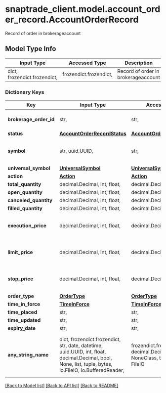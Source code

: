 # snaptrade_client.model.account_order_record.AccountOrderRecord

Record of order in brokerageaccount

## Model Type Info
Input Type | Accessed Type | Description | Notes
------------ | ------------- | ------------- | -------------
dict, frozendict.frozendict,  | frozendict.frozendict,  | Record of order in brokerageaccount | 

### Dictionary Keys
Key | Input Type | Accessed Type | Description | Notes
------------ | ------------- | ------------- | ------------- | -------------
**brokerage_order_id** | str,  | str,  | Order id returned by brokerage | [optional] 
**status** | [**AccountOrderRecordStatus**](AccountOrderRecordStatus.md) | [**AccountOrderRecordStatus**](AccountOrderRecordStatus.md) |  | [optional] 
**symbol** | str, uuid.UUID,  | str,  |  | [optional] value must be a uuid
**universal_symbol** | [**UniversalSymbol**](UniversalSymbol.md) | [**UniversalSymbol**](UniversalSymbol.md) |  | [optional] 
**action** | [**Action**](Action.md) | [**Action**](Action.md) |  | [optional] 
**total_quantity** | decimal.Decimal, int, float,  | decimal.Decimal,  | Trade Units | [optional] 
**open_quantity** | decimal.Decimal, int, float,  | decimal.Decimal,  | Trade Units | [optional] 
**canceled_quantity** | decimal.Decimal, int, float,  | decimal.Decimal,  | Trade Units | [optional] 
**filled_quantity** | decimal.Decimal, int, float,  | decimal.Decimal,  | Trade Units | [optional] 
**execution_price** | decimal.Decimal, int, float,  | decimal.Decimal,  | Trade Price if limit or stop limit order | [optional] 
**limit_price** | decimal.Decimal, int, float,  | decimal.Decimal,  | Trade Price if limit or stop limit order | [optional] 
**stop_price** | decimal.Decimal, int, float,  | decimal.Decimal,  | Trade Price if limit or stop limit order | [optional] 
**order_type** | [**OrderType**](OrderType.md) | [**OrderType**](OrderType.md) |  | [optional] 
**time_in_force** | [**TimeInForce**](TimeInForce.md) | [**TimeInForce**](TimeInForce.md) |  | [optional] 
**time_placed** | str,  | str,  | Time | [optional] 
**time_updated** | str,  | str,  | Time | [optional] 
**expiry_date** | str,  | str,  | Time | [optional] 
**any_string_name** | dict, frozendict.frozendict, str, date, datetime, uuid.UUID, int, float, decimal.Decimal, bool, None, list, tuple, bytes, io.FileIO, io.BufferedReader,  | frozendict.frozendict, str, decimal.Decimal, BoolClass, NoneClass, tuple, bytes, FileIO | any string name can be used but the value must be the correct type | [optional]

[[Back to Model list]](../../README.md#documentation-for-models) [[Back to API list]](../../README.md#documentation-for-api-endpoints) [[Back to README]](../../README.md)

